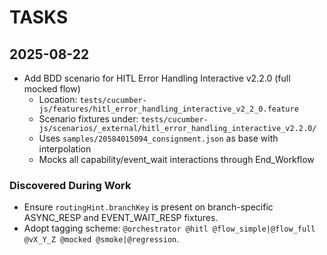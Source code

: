 # TASKS

## 2025-08-22
- Add BDD scenario for HITL Error Handling Interactive v2.2.0 (full mocked flow)
  - Location: `tests/cucumber-js/features/hitl_error_handling_interactive_v2_2_0.feature`
  - Scenario fixtures under: `tests/cucumber-js/scenarios/_external/hitl_error_handling_interactive_v2.2.0/`
  - Uses `samples/20584015094_consignment.json` as base with interpolation
  - Mocks all capability/event_wait interactions through End_Workflow

### Discovered During Work
- Ensure `routingHint.branchKey` is present on branch-specific ASYNC_RESP and EVENT_WAIT_RESP fixtures.
 - Adopt tagging scheme: `@orchestrator @hitl @flow_simple|@flow_full @vX_Y_Z @mocked @smoke|@regression`.
